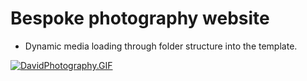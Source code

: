 # Bespoke photography website

 - Dynamic media loading through folder structure into the template.
 
 [![DavidPhotography.GIF](https://i.imgur.com/oBKhRRC.gif)]()




